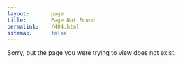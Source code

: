 ```yaml
---
layout:       page
title:        Page Not Found
permalink:    /404.html
sitemap:      false
---
```

Sorry, but the page you were trying to view does not exist.